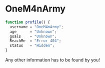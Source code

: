 # OneM4nArmy

```js
function profile() {
  username = "OneM4nArmy";
  age      = "Unknown";
  goals    = "Unknown";
  ReachMe  = "Error 404";
  status   = "Hidden";
}
```
Any other information has to be found by you!

